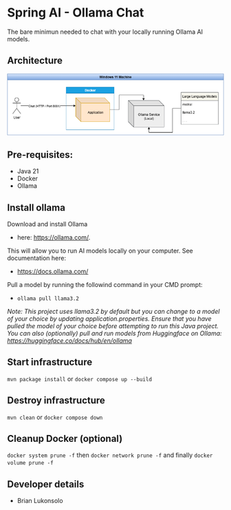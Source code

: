# Spring AI - Ollama Chat
The bare minimun needed to chat with your locally running Ollama AI models.

## Architecture
<p align="center">
  <a href="documents/architecture.png">
    <img src="documents/architecture.png" alt="Architecture" width="600">
  </a>
</p>

## Pre-requisites:

- Java 21
- Docker
- Ollama

## Install ollama

Download and install Ollama
-  here: https://ollama.com/. 

This will allow you to run AI models locally on your computer. See documentation here:
- https://docs.ollama.com/

Pull a model by running the followind command in your CMD prompt:
- ```ollama pull llama3.2```

_Note: This project uses llama3.2 by default but you can change to a model of your choice by updating application.properties. Ensure that you have pulled the model of your choice before attempting to run this Java project. You can also (optionally) pull and run models from Huggingface on Ollama: https://huggingface.co/docs/hub/en/ollama_

## Start infrastructure
```mvn package install```
or
```docker compose up --build```

## Destroy infrastructure
```mvn clean```
or
```docker compose down```

## Cleanup Docker (optional)
```docker system prune -f```
then
```docker network prune -f```
and finally
```docker volume prune -f```

## Developer details
- Brian Lukonsolo